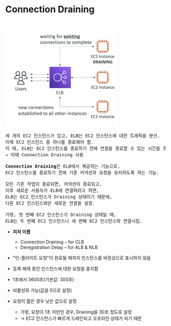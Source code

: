 # Connection Draining

<br/><img src="./img/connection_draining_img1.png" alt="Connection Draining" width="70%"/><br/>

<pre>
세 개의 EC2 인스턴스가 있고, ELB는 EC2 인스턴스에 대한 트래픽을 분산.
이제 EC2 인스턴스 중 하나를 종료해야 함.
이 때, ELB는 EC2 인스턴스를 종료하기 전에 연결을 종료할 수 있는 시간을 주어야 함. 
→ 이때 Connection Draining 사용

<b>Connection Draining</b>은 ELB에서 제공하는 기능으로,
EC2 인스턴스를 종료하기 전에 기존 커넥션과 요청을 유지하도록 하는 기능.

모든 기존 작업이 종료되면, 커넥션이 종료되고, 
이후 새로운 사용자가 ELB에 연결하려고 하면, 
ELB는 EC2 인스턴스가 Draining 상태이기 때문에, 
다른 EC2 인스턴스와만 새로운 연결을 설정.

가령, 첫 번째 EC2 인스턴스가 Draining 상태일 때,
ELB는 두 번째 EC2 인스턴스나 세 번째 EC2 인스턴스와 연결시킴.
</pre>

- **피처 이름**
  - Connection Draining – for CLB
  - Deregistration Delay – for ALB & NLB

- "인-플라이트 요청"이 완료될 때까지 인스턴스를 비정상으로 표시하지 않음
- 등록 해제 중인 인스턴스에 대한 요청을 중지함
- 1초에서 3600초(기본값: 300초)
- 비활성화 가능(값을 0으로 설정)
- 요청이 짧은 경우 낮은 값으로 설정
  - 가령, 요청이 1초 미만인 경우, Draining을 30초 정도로 설정
  - → EC2 인스턴스가 빠르게 드레인되고 오프라인 상태가 되기 때문
